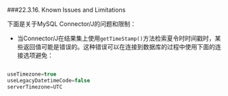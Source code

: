 ###22.3.16. Known Issues and Limitations

下面是关于MySQL Connector/J的问题和限制：

* 当Connector/J在结果集上使用`getTimeStamp()`方法检索夏令时时间戳时，某些返回值可能是错误的。这种错误可以在连接到数据库的过程中使用下面的连接选项避免：

```sql

useTimezone=true
useLegacyDatetimeCode=false
serverTimezone=UTC

```